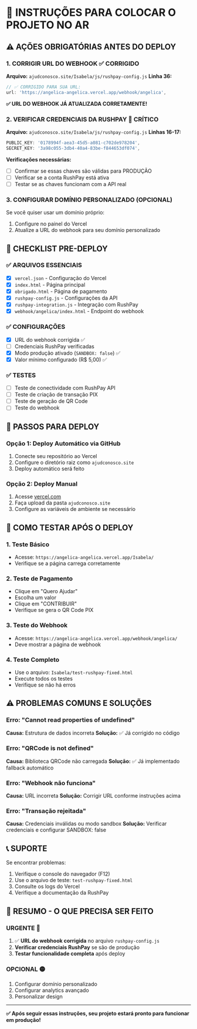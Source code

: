 # 🚀 INSTRUÇÕES PARA COLOCAR O PROJETO NO AR

## ⚠️ AÇÕES OBRIGATÓRIAS ANTES DO DEPLOY

### 1. **CORRIGIR URL DO WEBHOOK** ✅ **CORRIGIDO**

**Arquivo:** `ajudconosco.site/Isabela/js/rushpay-config.js`
**Linha 36:**

```javascript
// ✅ CORRIGIDO PARA SUA URL:
url: 'https://angelica-angelica.vercel.app/webhook/angelica',
```

**✅ URL DO WEBHOOK JÁ ATUALIZADA CORRETAMENTE!**

### 2. **VERIFICAR CREDENCIAIS DA RUSHPAY** 🔴 **CRÍTICO**

**Arquivo:** `ajudconosco.site/Isabela/js/rushpay-config.js`
**Linhas 16-17:**

```javascript
PUBLIC_KEY: '0178994f-aea3-45d5-a081-c702de978204',
SECRET_KEY: '3a98c055-3db4-40a4-83be-f844653df074',
```

**Verificações necessárias:**
- [ ] Confirmar se essas chaves são válidas para PRODUÇÃO
- [ ] Verificar se a conta RushPay está ativa
- [ ] Testar se as chaves funcionam com a API real

### 3. **CONFIGURAR DOMÍNIO PERSONALIZADO (OPCIONAL)**

Se você quiser usar um domínio próprio:
1. Configure no painel do Vercel
2. Atualize a URL do webhook para seu domínio personalizado

## 📝 CHECKLIST PRE-DEPLOY

### ✅ **ARQUIVOS ESSENCIAIS**
- [x] `vercel.json` - Configuração do Vercel
- [x] `index.html` - Página principal
- [x] `obrigado.html` - Página de pagamento
- [x] `rushpay-config.js` - Configurações da API
- [x] `rushpay-integration.js` - Integração com RushPay
- [x] `webhook/angelica/index.html` - Endpoint do webhook

### ✅ **CONFIGURAÇÕES**
- [x] URL do webhook corrigida ✅
- [ ] Credenciais RushPay verificadas
- [x] Modo produção ativado (`SANDBOX: false`) ✅
- [x] Valor mínimo configurado (R$ 5,00) ✅

### ✅ **TESTES**
- [ ] Teste de conectividade com RushPay API
- [ ] Teste de criação de transação PIX
- [ ] Teste de geração de QR Code
- [ ] Teste do webhook

## 🚀 PASSOS PARA DEPLOY

### **Opção 1: Deploy Automático via GitHub**
1. Conecte seu repositório ao Vercel
2. Configure o diretório raiz como `ajudconosco.site`
3. Deploy automático será feito

### **Opção 2: Deploy Manual**
1. Acesse [vercel.com](https://vercel.com)
2. Faça upload da pasta `ajudconosco.site`
3. Configure as variáveis de ambiente se necessário

## 🧪 COMO TESTAR APÓS O DEPLOY

### 1. **Teste Básico**
- Acesse: `https://angelica-angelica.vercel.app/Isabela/`
- Verifique se a página carrega corretamente

### 2. **Teste de Pagamento**
- Clique em "Quero Ajudar"
- Escolha um valor
- Clique em "CONTRIBUIR"
- Verifique se gera o QR Code PIX

### 3. **Teste do Webhook**
- Acesse: `https://angelica-angelica.vercel.app/webhook/angelica/`
- Deve mostrar a página de webhook

### 4. **Teste Completo**
- Use o arquivo: `Isabela/test-rushpay-fixed.html`
- Execute todos os testes
- Verifique se não há erros

## ⚠️ PROBLEMAS COMUNS E SOLUÇÕES

### **Erro: "Cannot read properties of undefined"**
**Causa:** Estrutura de dados incorreta
**Solução:** ✅ Já corrigido no código

### **Erro: "QRCode is not defined"**
**Causa:** Biblioteca QRCode não carregada
**Solução:** ✅ Já implementado fallback automático

### **Erro: "Webhook não funciona"**
**Causa:** URL incorreta
**Solução:** Corrigir URL conforme instruções acima

### **Erro: "Transação rejeitada"**
**Causa:** Credenciais inválidas ou modo sandbox
**Solução:** Verificar credenciais e configurar SANDBOX: false

## 📞 SUPORTE

Se encontrar problemas:
1. Verifique o console do navegador (F12)
2. Use o arquivo de teste: `test-rushpay-fixed.html`
3. Consulte os logs do Vercel
4. Verifique a documentação da RushPay

## 🎯 RESUMO - O QUE PRECISA SER FEITO

### **URGENTE** 🔴
1. ✅ **URL do webhook corrigida** no arquivo `rushpay-config.js`
2. **Verificar credenciais RushPay** se são de produção
3. **Testar funcionalidade completa** após deploy

### **OPCIONAL** 🟡
1. Configurar domínio personalizado
2. Configurar analytics avançado
3. Personalizar design

---

**✅ Após seguir essas instruções, seu projeto estará pronto para funcionar em produção!**
